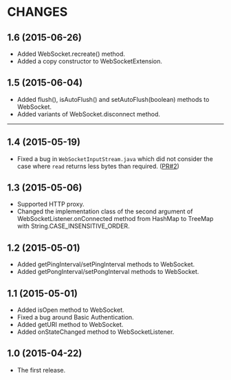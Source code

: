 CHANGES
=======

1.6 (2015-06-26)
----------------

- Added WebSocket.recreate() method.
- Added a copy constructor to WebSocketExtension.


1.5 (2015-06-04)
----------------

- Added flush(), isAutoFlush() and setAutoFlush(boolean) methods to WebSocket.
- Added variants of WebSocket.disconnect method.


----------------
1.4 (2015-05-19)
----------------

- Fixed a bug in `WebSocketInputStream.java` which did not
  consider the case where `read` returns less bytes than
  required. ([PR#2](https://github.com/TakahikoKawasaki/nv-websocket-client/pull/2))


1.3 (2015-05-06)
----------------

- Supported HTTP proxy.
- Changed the implementation class of the second argument of
  WebSocketListener.onConnected method from HashMap to TreeMap
  with String.CASE_INSENSITIVE_ORDER.


1.2 (2015-05-01)
----------------

- Added getPingInterval/setPingInterval methods to WebSocket.
- Added getPongInterval/setPongInterval methods to WebSocket.


1.1 (2015-05-01)
----------------

- Added isOpen method to WebSocket.
- Fixed a bug around Basic Authentication.
- Added getURI method to WebSocket.
- Added onStateChanged method to WebSocketListener.


1.0 (2015-04-22)
----------------

- The first release.
